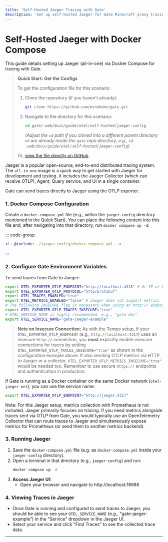 ```yaml
---
title: 'Self-Hosted Jaeger Tracing with Gate'
description: 'Set up self-hosted Jaeger for Gate Minecraft proxy tracing. Configure distributed tracing to monitor request flows and performance bottlenecks.'
---
```


# Self-Hosted Jaeger with Docker Compose

This guide details setting up Jaeger (all-in-one) via Docker Compose for tracing with Gate.

> **Quick Start: Get the Configs**
>
> To get the configuration file for this scenario:
>
> 1. Clone the repository (if you haven't already):
>    ```bash
>    git clone https://github.com/minekube/gate.git
>    ```
> 2. Navigate to the directory for this scenario:
>    ```bash
>    cd gate/.web/docs/guide/otel/self-hosted/jaeger-config
>    ```
>    _(Adjust the `cd` path if you cloned into a different parent directory or are already inside the `gate` repo directory, e.g., `cd .web/docs/guide/otel/self-hosted/jaeger-config`)_
>
> Or, [view the file directly on GitHub](https://github.com/minekube/gate/tree/master/.web/docs/guide/otel/self-hosted/jaeger-config/).

Jaeger is a popular open-source, end-to-end distributed tracing system. The `all-in-one` image is a quick way to get started with Jaeger for development and testing. It includes the Jaeger Collector (which can receive OTLP), Agent, Query service, and UI in a single container.

Gate can send traces directly to Jaeger using the OTLP exporter.

### 1. Docker Compose Configuration

Create a `docker-compose.yml` file (e.g., within the `jaeger-config` directory mentioned in the Quick Start). You can place the following content into this file and, after navigating into that directory, run `docker compose up -d`:

::: code-group

```yaml [docker-compose.yml]
<!--@include: ./jaeger-config/docker-compose.yml -->
```

:::

### 2. Configure Gate Environment Variables

To send traces from Gate to Jaeger:

```bash
export OTEL_EXPORTER_OTLP_ENDPOINT="http://localhost:4318" # Or IP of Docker host if Gate is external
export OTEL_EXPORTER_OTLP_PROTOCOL="http/protobuf"
export OTEL_TRACES_ENABLED="true"
export OTEL_METRICS_ENABLED="false" # Jaeger does not support metrics
# The following INSECURE flag is necessary when using an http:// endpoint for traces:
export OTEL_EXPORTER_OTLP_TRACES_INSECURE="true"
# OTEL_SERVICE_NAME is highly recommended, e.g., "gate-dev"
export OTEL_SERVICE_NAME="gate-jaeger-example"
```

> **Note on Insecure Connection:** As with the Tempo setup, if your `OTEL_EXPORTER_OTLP_ENDPOINT` (e.g., `http://localhost:4317`) uses an insecure `http://` connection, you **must** explicitly enable insecure connections for traces by setting `OTEL_EXPORTER_OTLP_TRACES_INSECURE="true"` as shown in the configuration example above. If also sending OTLP metrics via HTTP to Jaeger or a collector, `OTEL_EXPORTER_OTLP_METRICS_INSECURE="true"` would be needed too.
> Remember to use secure `https://` endpoints and authentication in production.

If Gate is running as a Docker container on the same Docker network (`otel-jaeger-net`), you can use the service name:

```bash
export OTEL_EXPORTER_OTLP_ENDPOINT="http://jaeger:4317"
```

Note: For this Jaeger setup, metrics collection with Prometheus is not included. Jaeger primarily focuses on tracing. If you need metrics alongside traces sent via OTLP from Gate, you would typically use an OpenTelemetry Collector that can route traces to Jaeger and simultaneously expose metrics for Prometheus (or send them to another metrics backend).

### 3. Running Jaeger

1.  Save the `docker-compose.yml` file (e.g. as `docker-compose.yml` inside your `jaeger-config` directory).
2.  Open a terminal in that directory (e.g., `jaeger-config`) and run:
    ```bash
    docker compose up -d
    ```
3.  **Access Jaeger UI:**
    - Open your browser and navigate to http://localhost:16686

### 4. Viewing Traces in Jaeger

- Once Gate is running and configured to send traces to Jaeger, you should be able to see your `OTEL_SERVICE_NAME` (e.g., "gate-jaeger-example") in the "Service" dropdown in the Jaeger UI.
- Select your service and click "Find Traces" to see the collected trace data.

---
